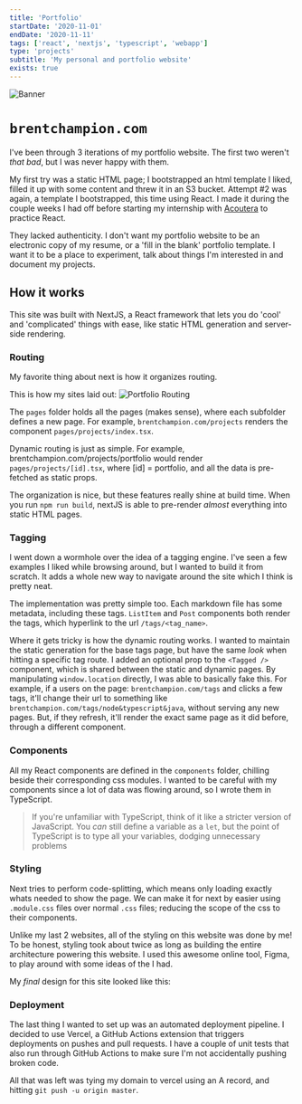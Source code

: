 ```yaml
---
title: 'Portfolio'
startDate: '2020-11-01'
endDate: '2020-11-11'
tags: ['react', 'nextjs', 'typescript', 'webapp']
type: 'projects'
subtitle: 'My personal and portfolio website'
exists: true
---
```


![Banner](/projects/portfolio/banner.png)
# `brentchampion.com`
I've been through 3 iterations of my portfolio website. The first two weren't *that bad*, but I was never happy with them.

My first try was a static HTML page; I bootstrapped an html template I liked, filled it up with some content and threw it in an S3 bucket. Attempt #2 was again, a template I bootstrapped, this time using React. I made it during the couple weeks I had off before starting my internship with [Acoutera](/work/acoutera) to practice React. 

They lacked authenticity. I don't want my portfolio website to be an electronic copy of my resume, or a 'fill in the blank' portfolio template. I want it to be a place to experiment, talk about things I'm interested in and document my projects.

## How it works
This site was built with NextJS, a React framework that lets you do 'cool' and 'complicated' things with ease, like static HTML generation and server-side rendering. 

### Routing
My favorite thing about next is how it organizes routing. 

This is how my sites laid out: 
![Portfolio Routing](/projects/portfolio/routing.png)

The `pages` folder holds all the pages (makes sense), where each subfolder defines a new page. For example, `brentchampion.com/projects` renders the component `pages/projects/index.tsx`.

Dynamic routing is just as simple. For example,
brentchampion.com/projects/portfolio would render `pages/projects/[id].tsx`, where [id] = portfolio, and all the data is pre-fetched as static props. 

The organization is nice, but these features really shine at build time. When you run `npm run build`, nextJS is able to pre-render *almost* everything into static HTML pages. 

### Tagging
I went down a wormhole over the idea of a tagging engine. I've seen a few examples I liked while browsing around, but I wanted to build it from scratch. It adds a whole new way to navigate around the site which I think is pretty neat. 

The implementation was pretty simple too. Each markdown file has some metadata, including these tags. `ListItem` and `Post` components both render the tags, which hyperlink to the url `/tags/<tag_name>`. 

Where it gets tricky is how the dynamic routing works. I wanted to maintain the static generation for the base tags page, but have the same *look* when hitting a specific tag route. I added an optional prop to the `<Tagged />` component, which is shared between the static and dynamic pages. By manipulating `window.location` directly, I was able to basically fake this. For example, if a users on the page: `brentchampion.com/tags` and clicks a few tags, it'll change their url to something like `brentchampion.com/tags/node&typescript&java`, without serving any new pages. But, if they refresh, it'll render the exact same page as it did before, through a different component. 


### Components
All my React components are defined in the `components` folder, chilling beside their corresponding css modules. I wanted to be careful with my components since a lot of data was flowing around, so I wrote them in TypeScript.

> If you're unfamiliar with TypeScript, think of it like a stricter version of JavaScript. You *can* still define a variable as a `let`, but the point of TypeScript is to type all your variables, dodging unnecessary problems

### Styling
Next tries to perform code-splitting, which means only loading exactly whats needed to show the page. We can make it for next by easier using `.module.css` files over normal `.css` files; reducing the scope of the css to their components.

Unlike my last 2 websites, all of the styling on this website was done by me! To be honest, styling took about twice as long as building the entire architecture powering this website. I used this awesome online tool, Figma, to play around with some ideas of the I had. 

My *final* design for this site looked like this:




### Deployment
The last thing I wanted to set up was an automated deployment pipeline. I decided to use Vercel, a GitHub Actions extension that triggers deployments on pushes and pull requests. I have a couple of unit tests that also run through GitHub Actions to make sure I'm not accidentally pushing broken code. 

All that was left was tying my domain to vercel using an A record, and hitting `git push -u origin master`. 